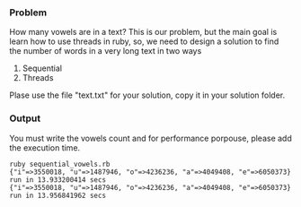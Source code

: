 ### Problem

How many vowels are in a text? This is our problem, but the main goal is
learn how to use threads in ruby, so, we need to design a solution to find
the number of words in a very long text in two ways

1. Sequential
2. Threads


Plase use the file "text.txt" for your solution, copy it in your solution
folder.


### Output

You must write the vowels count and for performance porpouse, please add
the execution time.

    ruby sequential_vowels.rb
    {"i"=>3550018, "u"=>1487946, "o"=>4236236, "a"=>4049408, "e"=>6050373}
    run in 13.933200414 secs
    {"i"=>3550018, "u"=>1487946, "o"=>4236236, "a"=>4049408, "e"=>6050373}
    run in 13.956841962 secs
